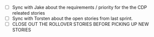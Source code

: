 - [ ] Sync with Jake about the requirements / priority for the the CDP releated stories
- [ ] Sync with Torsten about the open stories from last sprint. 
- [ ] CLOSE OUT THE ROLLOVER STORIES BEFORE PICKING UP NEW STORIES